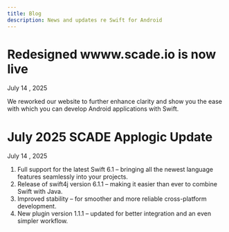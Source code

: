```yaml
---
title: Blog
description: News and updates re Swift for Android
---
```


# Redesigned wwww.scade.io is now live
July 14 , 2025

We reworked our website to further enhance clarity and show you the ease with which you can develop Android applications with Swift.

# July 2025 SCADE Applogic Update
July 14 , 2025

1. Full support for the latest Swift 6.1 – bringing all the newest language features seamlessly into your projects.
2. Release of swift4j version 6.1.1 – making it easier than ever to combine Swift with Java.
3. Improved stability – for smoother and more reliable cross-platform development.
4. New plugin version 1.1.1 – updated for better integration and an even simpler workflow.
